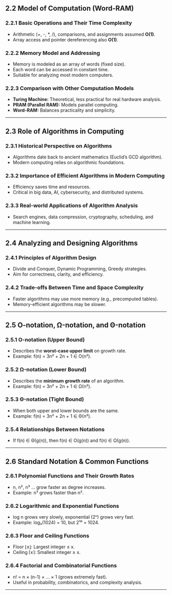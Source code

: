 ## 2.2 Model of Computation (Word-RAM)

### 2.2.1 Basic Operations and Their Time Complexity

- Arithmetic (+, -, \*, /), comparisons, and assignments assumed **O(1)**.
- Array access and pointer dereferencing also **O(1)**.

### 2.2.2 Memory Model and Addressing

- Memory is modeled as an array of words (fixed size).
- Each word can be accessed in constant time.
- Suitable for analyzing most modern computers.

### 2.2.3 Comparison with Other Computation Models

- **Turing Machine:** Theoretical, less practical for real hardware analysis.
- **PRAM (Parallel RAM):** Models parallel computing.
- **Word-RAM:** Balances practicality and simplicity.

---

## 2.3 Role of Algorithms in Computing

### 2.3.1 Historical Perspective on Algorithms

- Algorithms date back to ancient mathematics (Euclid’s GCD algorithm).
- Modern computing relies on algorithmic foundations.

### 2.3.2 Importance of Efficient Algorithms in Modern Computing

- Efficiency saves time and resources.
- Critical in big data, AI, cybersecurity, and distributed systems.

### 2.3.3 Real-world Applications of Algorithm Analysis

- Search engines, data compression, cryptography, scheduling, and machine learning.

---

## 2.4 Analyzing and Designing Algorithms

### 2.4.1 Principles of Algorithm Design

- Divide and Conquer, Dynamic Programming, Greedy strategies.
- Aim for correctness, clarity, and efficiency.

### 2.4.2 Trade-offs Between Time and Space Complexity

- Faster algorithms may use more memory (e.g., precomputed tables).
- Memory-efficient algorithms may be slower.

---

## 2.5 O-notation, Ω-notation, and Θ-notation

### 2.5.1 O-notation (Upper Bound)

- Describes the **worst-case upper limit** on growth rate.
- Example: f(n) = 3n² + 2n + 1 ∈ O(n²).

### 2.5.2 Ω-notation (Lower Bound)

- Describes the **minimum growth rate** of an algorithm.
- Example: f(n) = 3n² + 2n + 1 ∈ Ω(n²).

### 2.5.3 Θ-notation (Tight Bound)

- When both upper and lower bounds are the same.
- Example: f(n) = 3n² + 2n + 1 ∈ Θ(n²).

### 2.5.4 Relationships Between Notations

- If f(n) ∈ Θ(g(n)), then f(n) ∈ O(g(n)) and f(n) ∈ Ω(g(n)).

---

## 2.6 Standard Notation & Common Functions

### 2.6.1 Polynomial Functions and Their Growth Rates

- n, n², n³ … grow faster as degree increases.
- Example: n³ grows faster than n².

### 2.6.2 Logarithmic and Exponential Functions

- log n grows very slowly, exponential (2ⁿ) grows very fast.
- Example: log₂(1024) = 10, but 2¹⁰ = 1024.

### 2.6.3 Floor and Ceiling Functions

- Floor ⌊x⌋: Largest integer ≤ x.
- Ceiling ⌈x⌉: Smallest integer ≥ x.

### 2.6.4 Factorial and Combinatorial Functions

- n! = n × (n-1) × … × 1 (grows extremely fast).
- Useful in probability, combinatorics, and complexity analysis.

---
